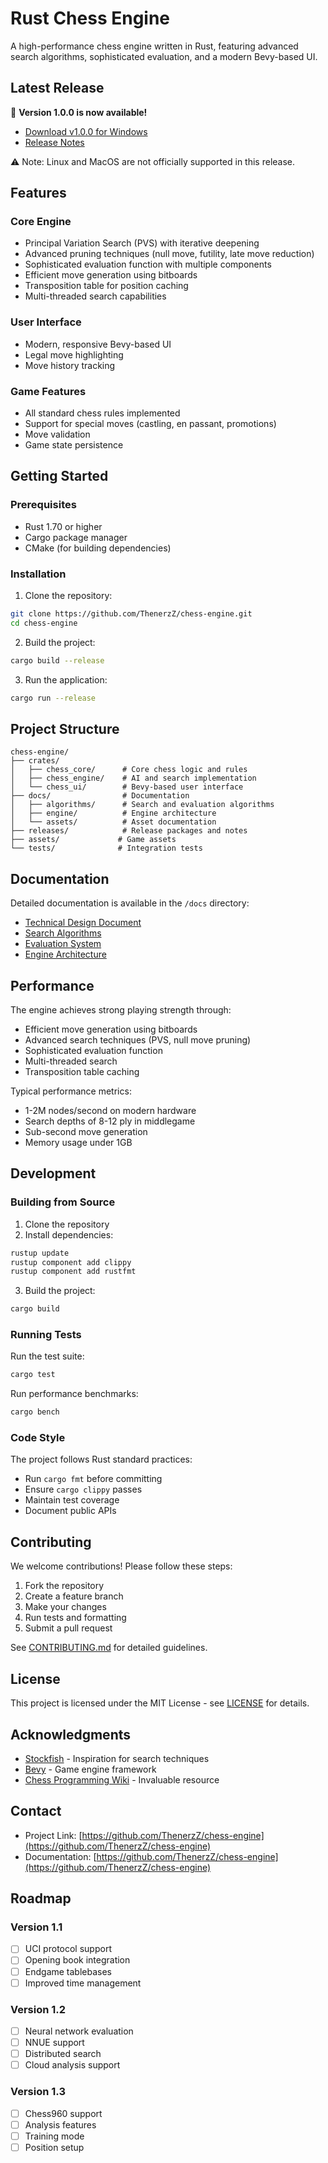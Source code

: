 # Rust Chess Engine

A high-performance chess engine written in Rust, featuring advanced search algorithms, sophisticated evaluation, and a modern Bevy-based UI.

## Latest Release
🎉 **Version 1.0.0 is now available!** 
- [Download v1.0.0 for Windows](releases/v1.0.0/chess-engine-v1.0.0-windows.zip)
- [Release Notes](releases/v1.0.0/README.md)

⚠️ Note: Linux and MacOS are not officially supported in this release.

## Features

### Core Engine
- Principal Variation Search (PVS) with iterative deepening
- Advanced pruning techniques (null move, futility, late move reduction)
- Sophisticated evaluation function with multiple components
- Efficient move generation using bitboards
- Transposition table for position caching
- Multi-threaded search capabilities

### User Interface
- Modern, responsive Bevy-based UI
- Legal move highlighting
- Move history tracking

### Game Features
- All standard chess rules implemented
- Support for special moves (castling, en passant, promotions)
- Move validation
- Game state persistence

## Getting Started

### Prerequisites
- Rust 1.70 or higher
- Cargo package manager
- CMake (for building dependencies)

### Installation

1. Clone the repository:
```bash
git clone https://github.com/ThenerzZ/chess-engine.git
cd chess-engine
```

2. Build the project:
```bash
cargo build --release
```

3. Run the application:
```bash
cargo run --release
```

## Project Structure

```
chess-engine/
├── crates/
│   ├── chess_core/      # Core chess logic and rules
│   ├── chess_engine/    # AI and search implementation
│   └── chess_ui/        # Bevy-based user interface
├── docs/                # Documentation
│   ├── algorithms/      # Search and evaluation algorithms
│   ├── engine/          # Engine architecture
│   └── assets/          # Asset documentation
├── releases/            # Release packages and notes
├── assets/             # Game assets
└── tests/              # Integration tests
```

## Documentation

Detailed documentation is available in the `/docs` directory:

- [Technical Design Document](docs/TECHNICAL_DESIGN.md)
- [Search Algorithms](docs/algorithms/README.md)
- [Evaluation System](docs/evaluation/README.md)
- [Engine Architecture](docs/engine/README.md)

## Performance

The engine achieves strong playing strength through:

- Efficient move generation using bitboards
- Advanced search techniques (PVS, null move pruning)
- Sophisticated evaluation function
- Multi-threaded search
- Transposition table caching

Typical performance metrics:
- 1-2M nodes/second on modern hardware
- Search depths of 8-12 ply in middlegame
- Sub-second move generation
- Memory usage under 1GB

## Development

### Building from Source

1. Clone the repository
2. Install dependencies:
```bash
rustup update
rustup component add clippy
rustup component add rustfmt
```

3. Build the project:
```bash
cargo build
```

### Running Tests

Run the test suite:
```bash
cargo test
```

Run performance benchmarks:
```bash
cargo bench
```

### Code Style

The project follows Rust standard practices:
- Run `cargo fmt` before committing
- Ensure `cargo clippy` passes
- Maintain test coverage
- Document public APIs

## Contributing

We welcome contributions! Please follow these steps:

1. Fork the repository
2. Create a feature branch
3. Make your changes
4. Run tests and formatting
5. Submit a pull request

See [CONTRIBUTING.md](CONTRIBUTING.md) for detailed guidelines.

## License

This project is licensed under the MIT License - see [LICENSE](LICENSE) for details.

## Acknowledgments

- [Stockfish](https://stockfishchess.org/) - Inspiration for search techniques
- [Bevy](https://bevyengine.org/) - Game engine framework
- [Chess Programming Wiki](https://www.chessprogramming.org/) - Invaluable resource

## Contact

- Project Link: [https://github.com/ThenerzZ/chess-engine](https://github.com/ThenerzZ/chess-engine)
- Documentation: [https://github.com/ThenerzZ/chess-engine](https://github.com/ThenerzZ/chess-engine)

## Roadmap

### Version 1.1
- [ ] UCI protocol support
- [ ] Opening book integration
- [ ] Endgame tablebases
- [ ] Improved time management

### Version 1.2
- [ ] Neural network evaluation
- [ ] NNUE support
- [ ] Distributed search
- [ ] Cloud analysis support

### Version 1.3
- [ ] Chess960 support
- [ ] Analysis features
- [ ] Training mode
- [ ] Position setup
